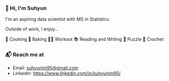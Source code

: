 ### 👋 Hi, I'm Suhyun 

<!--
**suhyunim95/suhyunim95** is a ✨ _special_ ✨ repository because its `README.md` (this file) appears on your GitHub profile.

Here are some ideas to get you started:

- 🔭 I’m currently working on ...
- 🌱 I’m currently learning ...
- 👯 I’m looking to collaborate on ...
- 🤔 I’m looking for help with ...
-->

I'm an aspiring data scientist with MS in Statistics. 


Outside of work, I enjoy...

🍳 Cooking
🍪 Baking 
🏋️‍♀️ Workout 
📚 Reading and Writing
🧩 Puzzle
🧶 Crochet

### 📬 Reach me at
- Email: suhyunim95@gmail.com
- Linkedin: https://www.linkedin.com/in/suhyunim95/
